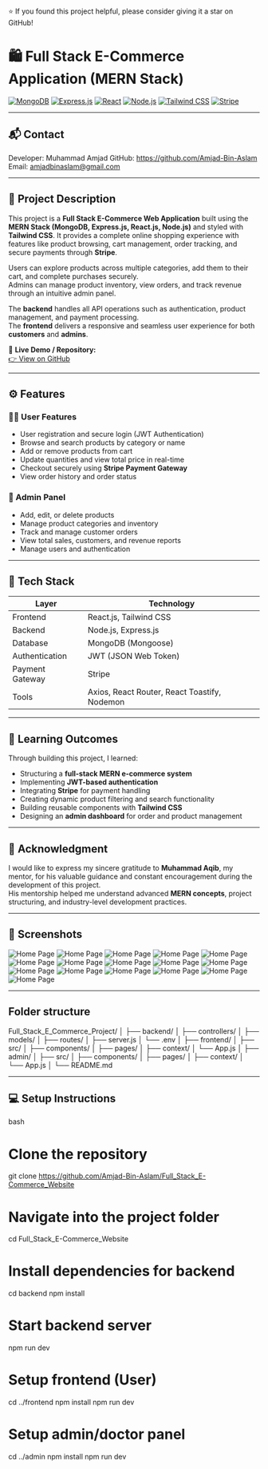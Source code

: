 ⭐ If you found this project helpful, please consider giving it a star on GitHub!

# 🛍️ Full Stack E-Commerce Application (MERN Stack)

[![MongoDB](https://img.shields.io/badge/MongoDB-4EA94B?logo=mongodb&logoColor=white)]()
[![Express.js](https://img.shields.io/badge/Express.js-000000?logo=express&logoColor=white)]()
[![React](https://img.shields.io/badge/React-20232A?logo=react&logoColor=61DAFB)]()
[![Node.js](https://img.shields.io/badge/Node.js-339933?logo=node.js&logoColor=white)]()
[![Tailwind CSS](https://img.shields.io/badge/Tailwind_CSS-38B2AC?logo=tailwind-css&logoColor=white)]()
[![Stripe](https://img.shields.io/badge/Stripe-626CD9?logo=stripe&logoColor=white)]()

---

## 📬 Contact

Developer: Muhammad Amjad
GitHub: https://github.com/Amjad-Bin-Aslam
Email: amjadbinaslam@gmail.com

---

## 📖 Project Description

This project is a **Full Stack E-Commerce Web Application** built using the **MERN Stack (MongoDB, Express.js, React.js, Node.js)** and styled with **Tailwind CSS**. It provides a complete online shopping experience with features like product browsing, cart management, order tracking, and secure payments through **Stripe**.

Users can explore products across multiple categories, add them to their cart, and complete purchases securely.  
Admins can manage product inventory, view orders, and track revenue through an intuitive admin panel.

The **backend** handles all API operations such as authentication, product management, and payment processing.  
The **frontend** delivers a responsive and seamless user experience for both **customers** and **admins**.

🔗 **Live Demo / Repository:**  
[👉 View on GitHub](https://github.com/Amjad-Bin-Aslam/Full_Stack_E-Commerce_Website)

---

## ⚙️ Features

### 🧑‍💻 User Features
- User registration and secure login (JWT Authentication)  
- Browse and search products by category or name  
- Add or remove products from cart  
- Update quantities and view total price in real-time  
- Checkout securely using **Stripe Payment Gateway**  
- View order history and order status  

### 🛒 Admin Panel
- Add, edit, or delete products  
- Manage product categories and inventory  
- Track and manage customer orders  
- View total sales, customers, and revenue reports  
- Manage users and authentication  

---

## 🚀 Tech Stack

| Layer | Technology |
|-------|-------------|
| Frontend | React.js, Tailwind CSS |
| Backend | Node.js, Express.js |
| Database | MongoDB (Mongoose) |
| Authentication | JWT (JSON Web Token) |
| Payment Gateway | Stripe |
| Tools | Axios, React Router, React Toastify, Nodemon |

---

## 🧠 Learning Outcomes

Through building this project, I learned:
- Structuring a **full-stack MERN e-commerce system**  
- Implementing **JWT-based authentication**  
- Integrating **Stripe** for payment handling  
- Creating dynamic product filtering and search functionality  
- Building reusable components with **Tailwind CSS**  
- Designing an **admin dashboard** for order and product management  

---

## 🙏 Acknowledgment

I would like to express my sincere gratitude to **Muhammad Aqib**, my mentor, for his valuable guidance and constant encouragement during the development of this project.  
His mentorship helped me understand advanced **MERN concepts**, project structuring, and industry-level development practices.

---

## 📸 Screenshots

![Home Page](./FrontEnd/src/assets/Forever_SS/Home.png)
![Home Page](./FrontEnd/src/assets/Forever_SS/All_collection.png)
![Home Page](./FrontEnd/src/assets/Forever_SS/About.png)
![Home Page](./FrontEnd/src/assets/Forever_SS/Contact.png)
![Home Page](./FrontEnd/src/assets/Forever_SS/Best_seller.png)
![Home Page](./FrontEnd/src/assets/Forever_SS/Latest_collection.png)
![Home Page](./FrontEnd/src/assets/Forever_SS/Create_user.png)
![Home Page](./FrontEnd/src/assets/Forever_SS/User_login.png)
![Home Page](./FrontEnd/src/assets/Forever_SS/Place_order.png)
![Home Page](./FrontEnd/src/assets/Forever_SS/Order_page.png)
![Home Page](./FrontEnd/src/assets/Forever_SS/Add_product.png)
![Home Page](./FrontEnd/src/assets/Forever_SS/Add_to_cart.png)
![Home Page](./FrontEnd/src/assets/Forever_SS/Cart_page.png)
![Home Page](./FrontEnd/src/assets/Forever_SS/Admin_login.png)
![Home Page](./FrontEnd/src/assets/Forever_SS/Admin_all_orders.png)
![Home Page](./FrontEnd/src/assets/Forever_SS/All_products_admin.png)

---

## Folder structure
Full_Stack_E_Commerce_Project/
│
├── backend/
│   ├── controllers/
│   ├── models/
│   ├── routes/
│   ├── server.js
│   └── .env
│
├── frontend/
│   ├── src/
│   ├── components/
│   ├── pages/
│   ├── context/
│   └── App.js
│
├── admin/
│   ├── src/
│   ├── components/
│   ├── pages/
│   ├── context/
│   └── App.js
│
└── README.md

---

## 💻 Setup Instructions
bash
# Clone the repository
git clone https://github.com/Amjad-Bin-Aslam/Full_Stack_E-Commerce_Website

# Navigate into the project folder
cd Full_Stack_E-Commerce_Website

# Install dependencies for backend
cd backend
npm install

# Start backend server
npm run dev

# Setup frontend (User)
cd ../frontend
npm install
npm run dev

# Setup admin/doctor panel
cd ../admin
npm install
npm run dev